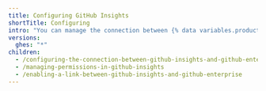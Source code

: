 ```yaml
---
title: Configuring GitHub Insights
shortTitle: Configuring
intro: "You can manage the connection between {% data variables.product.prodname_insights %} and {% data variables.product.prodname_enterprise %} and manage permissions for {% data variables.product.prodname_insights %} users."
versions:
  ghes: "*"
children:
  - /configuring-the-connection-between-github-insights-and-github-enterprise
  - /managing-permissions-in-github-insights
  - /enabling-a-link-between-github-insights-and-github-enterprise
---
```

